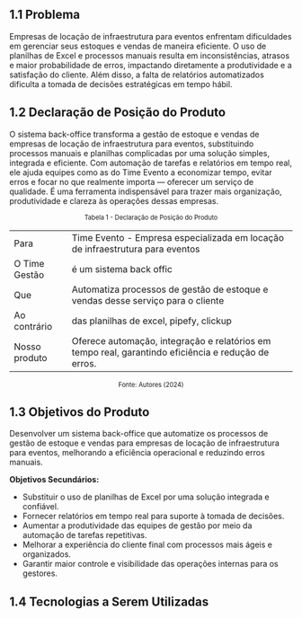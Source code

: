 ## 1.1 Problema

Empresas de locação de infraestrutura para eventos enfrentam dificuldades em gerenciar seus estoques e
vendas de maneira eficiente. O uso de planilhas de Excel e processos manuais resulta em inconsistências,
atrasos e maior probabilidade de erros, impactando diretamente a produtividade e a satisfação do cliente.
Além disso, a falta de relatórios automatizados dificulta a tomada de decisões estratégicas em tempo
hábil.

## 1.2 Declaração de Posição do Produto

O sistema back-office transforma a gestão de estoque e vendas de empresas de locação de infraestrutura para eventos, substituindo processos manuais e planilhas complicadas por uma solução simples, integrada e eficiente. Com automação de tarefas e relatórios em tempo real, ele ajuda equipes como as do Time Evento a economizar tempo, evitar erros e focar no que realmente importa — oferecer um serviço de qualidade. É uma ferramenta indispensável para trazer mais organização, produtividade e clareza às operações dessas empresas.

<p style="display: flex; justify-content: center; font-size: 0.8em">Tabela 1 - Declaração de Posição do Produto</p>
<table>
  <tr>
    <td>Para</td>
    <td>Time Evento - Empresa especializada em locação de infraestrutura para
eventos</td>
  </tr>
  <tr>
    <td>O Time Gestão</td>
    <td>é um sistema back offic</td>
  </tr>
  <tr>
    <td>Que</td>
    <td>Automatiza processos de gestão de estoque e vendas desse serviço para o
cliente</td>
  </tr>
  <tr>
    <td>Ao contrário</td>
    <td>das planilhas de excel, pipefy, clickup</td>
  </tr>
  <tr>
    <td>Nosso produto</td>
    <td>Oferece automação, integração e relatórios em tempo real, garantindo
eficiência e redução de erros.</td>
  </tr>
</table>
<p style="display: flex; justify-content: center; font-size: 0.8em">Fonte: Autores (2024)</p>

## 1.3 Objetivos do Produto

Desenvolver um sistema back-office que automatize os processos de gestão de estoque e vendas para
empresas de locação de infraestrutura para eventos, melhorando a eficiência operacional e reduzindo
erros manuais.

**Objetivos Secundários:**

- Substituir o uso de planilhas de Excel por uma solução integrada e confiável.
- Fornecer relatórios em tempo real para suporte à tomada de decisões.
- Aumentar a produtividade das equipes de gestão por meio da automação de tarefas
  repetitivas.
- Melhorar a experiência do cliente final com processos mais ágeis e organizados.
- Garantir maior controle e visibilidade das operações internas para os gestores.

## 1.4 Tecnologias a Serem Utilizadas
